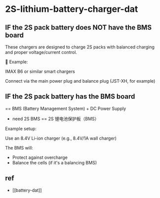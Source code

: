 
# 2S-lithium-battery-charger-dat


## IF the 2S pack battery does NOT have the BMS board 

These chargers are designed to charge 2S packs with balanced charging and proper voltage/current control.

🔧 Example:

IMAX B6 or similar smart chargers

Connect via the main power plug and balance plug (JST-XH, for example)


## IF the 2S pack battery has the BMS board 

== BMS (Battery Management System) + DC Power Supply


- need 2S BMS == 2S 锂电池保护板（BMS）

Example setup:

Use an 8.4V Li-ion charger (e.g., 8.4V/1A wall charger)

The BMS will:

- Protect against overcharge
- Balance the cells (if it's a balancing BMS)

## ref 

- [[battery-dat]]